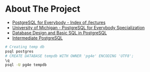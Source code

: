 # About The Project

- [PostgreSQL for Everybody - Index of /lectures](https://www.pg4e.com/lectures/)
- [University of Michigan - PostgreSQL for Everybody Specialization](https://www.coursera.org/specializations/postgresql-for-everybody)
- [Database Design and Basic SQL in PostgreSQL](https://www.coursera.org/learn/database-design-postgresql/)
- [Intermediate PostgreSQL](https://www.coursera.org/learn/intermediate-postgresql)

```sh
# Creating temp db
psql postgres
# CREATE DATABASE tempdb WITH OWNER 'pg4e' ENCODING 'UTF8';
\q
psql -U pg4e tempdb
```
